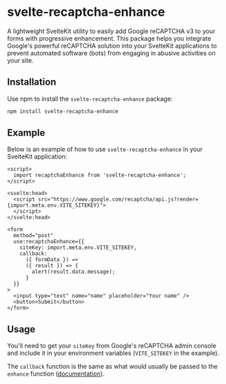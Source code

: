 # svelte-recaptcha-enhance

A lightweight SvelteKit utility to easily add Google reCAPTCHA v3 to your forms with progressive enhancement. This package helps you integrate Google's powerful reCAPTCHA solution into your SvelteKit applications to prevent automated software (bots) from engaging in abusive activities on your site.

## Installation

Use npm to install the `svelte-recaptcha-enhance` package:

```bash
npm install svelte-recaptcha-enhance
```

## Example

Below is an example of how to use `svelte-recaptcha-enhance` in your SvelteKit application:

```svelte
<script>
  import recaptchaEnhance from 'svelte-recaptcha-enhance';
</script>

<svelte:head>
  <script src="https://www.google.com/recaptcha/api.js?render={import.meta.env.VITE_SITEKEY}">
  </script>
</svelte:head>

<form
  method="post"
  use:recaptchaEnhance={{
    siteKey: import.meta.env.VITE_SITEKEY,
    callback:
      ({ formData }) =>
      ({ result }) => {
        alert(result.data.message);
      }
  }}
>
  <input type="text" name="name" placeholder="Your name" />
  <button>Submit</button>
</form>
```

## Usage

You'll need to get your `siteKey` from Google's reCAPTCHA admin console and include it in your environment variables (`VITE_SITEKEY` in the example).

The `callback` function is the same as what would usually be passed to the `enhance` function ([documentation](https://kit.svelte.dev/docs/form-actions#progressive-enhancement)).
